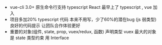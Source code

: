 - vue-cli 3.0+ 原生命令行支持 typescript
  React 最早上了 typescript , vue 加入
- 项目多加20% typescript 代码
  本来不用写，少了60%的潜在bug (js 弱类型) 良好的代码提示
  让团队合作体验更好
- 重要的对象(组件, state, prop, vuex/redux, 函数) 声明类型
  vuex 最大的对象是 state 
  类型约束 用 Interface